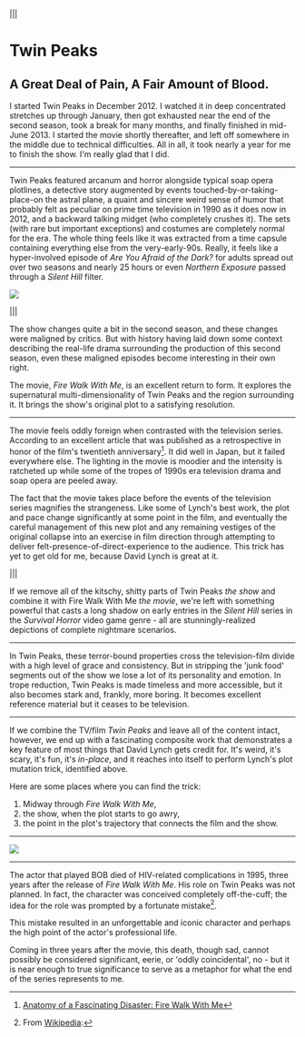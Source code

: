 |||

  # Twin Peaks

  ## A Great Deal of Pain, A Fair Amount of Blood.

  I started Twin Peaks in December 2012. I watched it in deep concentrated
  stretches up through January, then got exhausted near the end of the second
  season, took a break for many months, and finally finished  in mid-June 2013.
  I started the movie shortly thereafter, and left off somewhere in the middle
  due to technical difficulties. All in all, it took nearly a year for me to
  finish the show. I'm really glad that I did.

  ---

  Twin Peaks featured arcanum and horror alongside typical soap opera plotlines,
  a detective story augmented by events touched-by-or-taking-place-on the astral plane,
  a quaint and sincere weird sense of humor that probably felt
  as peculiar on prime time television in 1990 as it does now in 2012,
  and a backward talking midget (who completely crushes it).
  The sets (with rare but important exceptions) and costumes are completely normal for the era.
  The whole thing feels like it was extracted from a time capsule containing
  everything else from the very-early-90s. Really, it feels like
  a hyper-involved episode of _Are You Afraid of the Dark?_ for adults
  spread out over two seasons and nearly 25 hours or even _Northern Exposure_
  passed through a _Silent Hill_ filter.

  ![](http://cloud.ahfr.org/images/a59aeeb7b7683ac973a373fb92439a6f_o.jpg)

|||

  The show changes quite a bit in the second season, and these changes
  were maligned by critics. But with history having laid down some context
  describing the real-life drama surrounding the production of this second
  season, even these maligned episodes become interesting in their own right.

  The movie, _Fire Walk With Me_, is an excellent return to form.
  It explores the supernatural multi-dimensionality of Twin Peaks and the region
  surrounding it. It brings the show's original plot to a satisfying resolution.

  ---

  The movie feels oddly foreign when contrasted with the television series.
  According to an excellent article that was published as a retrospective
  in honor of the film's twentieth anniversary[^1]. It did well in Japan,
  but it failed everywhere else. The lighting in the movie is moodier
  and the intensity is ratcheted up while some of the tropes of 1990s era
  television drama and soap opera are peeled away.

  The fact that the movie takes place before the events of the television series
  magnifies the strangeness. Like some of Lynch's best work, the plot and pace change
  significantly at some point in the film, and eventually the careful
  management of this new plot and any remaining vestiges of the original
  collapse into an exercise in film direction through attempting to deliver
  felt-presence-of-direct-experience to the audience.
  This trick has yet to get old for me, because David Lynch is great at it.

|||

  If we remove all of the kitschy, shitty parts of Twin Peaks _the show_
  and combine it with Fire Walk With Me _the movie_, we're left with something
  powerful that casts a long shadow on early entries in the _Silent Hill_
  series in the  _Survival Horror_ video game genre - all are stunningly-realized
  depictions of complete nightmare scenarios.

  ---

  In Twin Peaks, these terror-bound properties cross the television-film divide with a
  high level of grace and consistency. But in stripping the 'junk food'
  segments out of the show we lose a lot of its personality and emotion.
  In trope reduction, Twin Peaks is made timeless and more accessible, but it
  also becomes stark and, frankly, more boring.  It becomes excellent
  reference material but it ceases to be television.

  ---

  If we combine the TV/film _Twin Peaks_ and leave all of the content intact,
  however, we end up with a fascinating composite work that demonstrates
  a key feature of most things that David Lynch gets credit for.
  It's weird, it's scary, it's fun, it's _in-place_, and it reaches into itself
  to perform Lynch's plot mutation trick, identified above.

  Here are some places where you can find the trick:

  1. Midway through _Fire Walk With Me_,
  2. the show, when the plot starts to go awry,
  3. the point in the plot's trajectory that connects the film and the show.

---

![](http://cloud.ahfr.org/7277ad9b42da5df1a9ae.jpg)

---

The actor that played BOB died of HIV-related complications in 1995,
three years after the release of _Fire Walk With Me_. His role on Twin Peaks
was not planned. In fact, the character was conceived completely off-the-cuff;
the idea for the role was prompted by a fortunate mistake[^2].

This mistake resulted in an unforgettable and iconic character and perhaps
the high point of the actor's professional life.

Coming in three years after the movie, this death, though sad, cannot possibly
be considered significant, eerie, or 'oddly coincidental', no - but it is near
enough to true significance to serve as a metaphor for what the end of the
series represents to me.


[^1]:[Anatomy of a Fascinating Disaster: Fire Walk With Me](http://www.grantland.com/story/_/id/8311326/twenty-things-david-lynch-fire-walk-its-20th-anniversary)

[^2]:From [Wikipedia](http://en.wikipedia.org/wiki/Killer_BOB#Conceptual_history):
